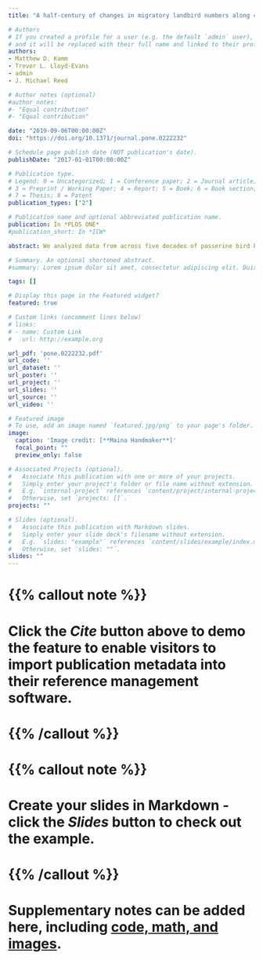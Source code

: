```yaml
---
title: "A half-century of changes in migratory landbird numbers along coastal Massachusetts"

# Authors
# If you created a profile for a user (e.g. the default `admin` user), write the username (folder name) here 
# and it will be replaced with their full name and linked to their profile.
authors:
- Matthew D. Kamm
- Trevor L. Lloyd-Evans
- admin
- J. Michael Reed

# Author notes (optional)
#author_notes:
#- "Equal contribution"
#- "Equal contribution"

date: "2019-09-06T00:00:00Z"
doi: "https://doi.org/10.1371/journal.pone.0222232"

# Schedule page publish date (NOT publication's date).
publishDate: "2017-01-01T00:00:00Z"

# Publication type.
# Legend: 0 = Uncategorized; 1 = Conference paper; 2 = Journal article;
# 3 = Preprint / Working Paper; 4 = Report; 5 = Book; 6 = Book section;
# 7 = Thesis; 8 = Patent
publication_types: ["2"]

# Publication name and optional abbreviated publication name.
publication: In *PLOS ONE*
#publication_short: In *ICW*

abstract: We analyzed data from across five decades of passerine bird banding at Manomet in Plymouth, Massachusetts, USA. This included 172,609 captures during spring migration and 253,265 during fall migration, from 1969 to 2015. Migration counts are prone to large interannual variation and trends are often difficult to interpret, but have the advantage of sampling many breeding populations in a single locale. We employed a Bayesian state-space modeling approach to estimate patterns in abundance over time while accounting for observation error, and a hierarchical clustering method to identify species groups with similar trends over time. Although continent-wide there has been an overall decrease in landbird populations over the past 40 years, we found a variety of patterns in abundance over time. Consistent with other studies, we found an overall decline in numbers of birds in the aggregate, with most species showing significant net declines in migratory cohort size in spring, fall, or both (49/73 species evaluated). Other species, however, exhibited different patterns, including abundance increases (10 species). Even among increasing and declining species, the specific trends varied in shape over time, forming seven distinct clusters in fall and ten in spring. The remaining species followed largely independent and irregular pathways. Overall, life-history traits (dependence on open habitat, nesting on or near the ground, migratory strategy, human commensal, spruce budworm specialists) did a poor job of predicting species groupings of abundance patterns in both spring and fall, but median date of passage was a good predictor of abundance trends during spring (but not fall) migration. This suggests that some species with very similar patterns of abundance were unlikely to be responding to the same environmental forces. Changes in abundance at this banding station were generally consistent with BBS trend data for the same geographic region.

# Summary. An optional shortened abstract.
#summary: Lorem ipsum dolor sit amet, consectetur adipiscing elit. Duis posuere tellus ac convallis placerat. Proin tincidunt magna sed ex sollicitudin condimentum.

tags: []

# Display this page in the Featured widget?
featured: true

# Custom links (uncomment lines below)
# links:
# - name: Custom Link
#   url: http://example.org

url_pdf: 'pone.0222232.pdf'
url_code: ''
url_dataset: ''
url_poster: ''
url_project: ''
url_slides: ''
url_source: ''
url_video: ''

# Featured image
# To use, add an image named `featured.jpg/png` to your page's folder. 
image:
  caption: 'Image credit: [**Maina Handmaker**]'
  focal_point: ""
  preview_only: false

# Associated Projects (optional).
#   Associate this publication with one or more of your projects.
#   Simply enter your project's folder or file name without extension.
#   E.g. `internal-project` references `content/project/internal-project/index.md`.
#   Otherwise, set `projects: []`.
projects: ""

# Slides (optional).
#   Associate this publication with Markdown slides.
#   Simply enter your slide deck's filename without extension.
#   E.g. `slides: "example"` references `content/slides/example/index.md`.
#   Otherwise, set `slides: ""`.
slides: ""
---
```


# {{% callout note %}}
# Click the *Cite* button above to demo the feature to enable visitors to import publication metadata into their reference management software.
# {{% /callout %}}

# {{% callout note %}}
# Create your slides in Markdown - click the *Slides* button to check out the example.
# {{% /callout %}}

# Supplementary notes can be added here, including [code, math, and images](https://wowchemy.com/docs/writing-markdown-latex/).

